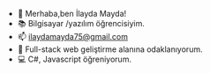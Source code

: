 - 👋 Merhaba,ben İlayda Mayda!
- 📚 Bilgisayar /yazılım öğrencisiyim.
- 📫 ilaydamayda75@gmail.com
- 🎯 Full-stack web geliştirme alanına odaklanıyorum.
- 💻 C#, Javascript öğreniyorum.

<!---
MYD12345-78/MYD12345-78 is a ✨ special ✨ repository because its `README.md` (this file) appears on your GitHub profile.
You can click the Preview link to take a look at your changes.
--->
